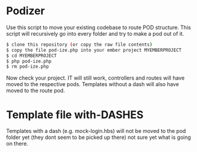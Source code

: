 # Podizer
Use this script to move your existing codebase to route POD structure.
This script will recursively go into every folder and try to make a pod out of it.

```sh
$ clone this repository (or copy the raw file contents)
$ copy the file pod-ize.php into your ember project MYEMBERPROJECT
$ cd MYEMBERPROJECT
$ php pod-ize.php
$ rm pod-ize.php
```
Now check your project. IT will still work, controllers and routes will have moved to the respective pods.
Templates without a dash will also have moved to the route pod.

# Template file with-DASHES
Templates with a dash (e.g. mock-login.hbs) will not be moved to the pod folder yet (they dont seem to be picked up there) not sure yet what is going on there.

